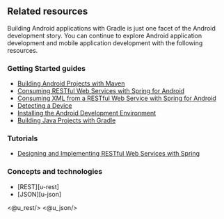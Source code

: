 ## Related resources

Building Android applications with Gradle is just one facet of the Android development story. You can continue to explore Android application development and mobile application development with the following resources.

### Getting Started guides

* [Building Android Projects with Maven][gs-maven-android]
* [Consuming RESTful Web Services with Spring for Android][gs-consuming-rest-android]
* [Consuming XML from a RESTful Web Service with Spring for Android][gs-consuming-rest-xml-android]
* [Detecting a Device][gs-device-detection]
* [Installing the Android Development Environment][gs-android]
* [Building Java Projects with Gradle][gs-gradle]

[gs-maven-android]: /guides/gs/maven-android/
[gs-consuming-rest-android]: /guides/gs/consuming-rest-android/
[gs-consuming-rest-xml-android]: /guides/gs/consuming-rest-xml-android/
[gs-device-detection]: /guides/gs/device-detection/
[gs-android]: /guides/gs/android/
[gs-gradle]: /guides/gs/gradle/

### Tutorials

* [Designing and Implementing RESTful Web Services with Spring][tut-rest]

[tut-rest]: /guides/tutorials/rest

### Concepts and technologies

* [REST][u-rest]
* [JSON][u-json]

<@u_rest/>
<@u_json/>
